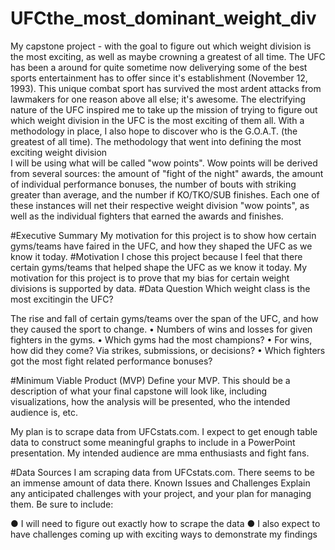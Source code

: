 # UFCthe_most_dominant_weight_div
My capstone project - with the goal to figure out which weight division is the most exciting, as well as maybe crowning a greatest of all time.
The UFC has been a around for quite sometime now deliverying some of the best sports entertainment has to offer since it's establishment (November 12, 1993).
This unique combat sport has survived the most ardent attacks from lawmakers for one reason above all else; it's awesome. The electrifying nature of the UFC inspired me to take up the mission of trying to figure out which weight division in the UFC is the most exciting of them all. With a methodology in place, I also hope to discover who is the G.O.A.T. (the greatest of all time).
The methodology that went into defining the most exciting weight division  
  I will be using what will be called "wow points".
  Wow points will be derived from several sources: the amount of "fight of the night" awards, the amount of individual performance bonuses, the number of bouts with striking greater than average, and the number if     KO/TKO/SUB finishes.
  Each one of these instances will net their respective weight division "wow points", as well as the individual fighters that earned the awards and finishes.

#Executive Summary
My motivation for this project is to show how certain gyms/teams have faired in the UFC, and how they shaped the UFC as we know it today.
#Motivation
I chose this project because I feel that there certain gyms/teams that helped shape the UFC as we know it today.
My motivation for this project is to prove that my bias for certain weight divisions is supported by data.
#Data Question
Which weight class is the most excitingin the UFC?

The rise and fall of certain gyms/teams over the span of the UFC, and how they caused the sport to change.
•	Numbers of wins and losses for given fighters in the gyms.
•	Which gyms had the most champions?
•	For wins, how did they come? Via strikes, submissions, or decisions?
•	Which fighters got the most fight related performance bonuses?

#Minimum Viable Product (MVP)
Define your MVP. This should be a description of what your final capstone will look like, including visualizations, how the analysis will be presented, who the intended audience is, etc.

My plan is to scrape data from UFCstats.com. I expect to get enough table data to construct some meaningful graphs to include in a PowerPoint presentation. My intended audience are mma enthusiasts and fight fans. 

#Data Sources
I am scraping data from UFCstats.com. There seems to be an immense amount of data there.
Known Issues and Challenges
Explain any anticipated challenges with your project, and your plan for managing them. Be sure to include:

●	I will need to figure out exactly how to scrape the data
●	I also expect to have challenges coming up with exciting ways to demonstrate my findings
